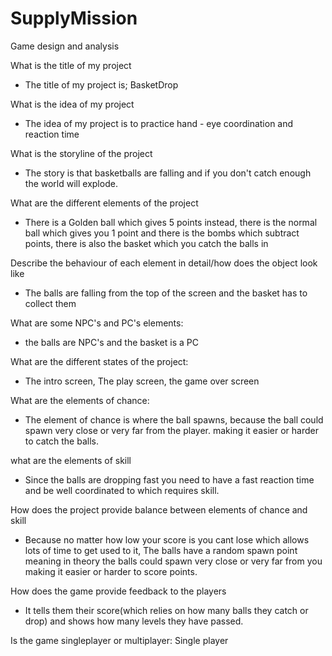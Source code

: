 # SupplyMission
Game design and analysis 



What is the title of my project 
- The title of my project is; BasketDrop



What is the idea of my project
- The idea of my project is to practice hand - eye coordination and reaction time 



What is the storyline of the project
 - The story is that basketballs are falling and if you don't catch enough the world will explode.



What are the different elements of the project
- There is a Golden ball which gives 5 points instead, there is the normal ball which gives you 1 point and there is the bombs which subtract points, there is also the basket which you catch the balls in 



Describe the behaviour of each element in detail/how does the object look like
- The balls are falling from the top of the screen and the basket has to collect them 



What are some NPC's and PC's elements: 
- the balls are NPC's and the basket is a PC 



What are the different states of the project: 
- The intro screen, The play screen, the game over screen



What are the elements of chance: 
- The element of chance is where the ball spawns, because the ball could spawn very close or very far from the player. making it easier or harder to catch the balls.



what are the elements of skill
- Since the balls are dropping fast you need to have a fast reaction time and be well coordinated to which requires skill.



How does the project provide balance between elements of chance and skill 
- Because no matter how low your score is you cant lose which allows lots of time to get used to it, The balls have a random spawn point meaning in theory the balls could spawn very close or very far from you making it easier or harder to score points. 



How does the game provide feedback to the players 
- It tells them their score(which relies on how many balls they catch or drop) and shows how many levels they have passed.

Is the game singleplayer or multiplayer: Single player









